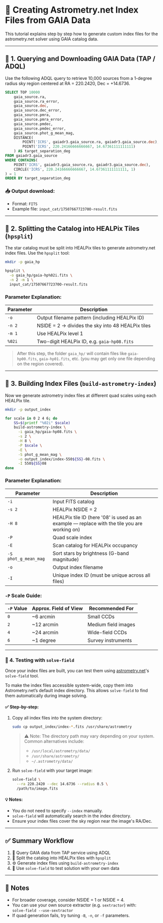 # 🌌 Creating Astrometry.net Index Files from GAIA Data  

This tutorial explains step by step how to generate custom index files for the astrometry.net solver using GAIA catalog data.

---

## 🔹 1. Querying and Downloading GAIA Data (TAP / ADQL)

Use the following ADQL query to retrieve 10,000 sources from a 1-degree radius sky region centered at RA = 220.2420, Dec = +14.6736.

```sql
SELECT TOP 10000 
    gaia_source.ra,
    gaia_source.ra_error,
    gaia_source.dec,
    gaia_source.dec_error,
    gaia_source.pmra,
    gaia_source.pmra_error,
    gaia_source.pmdec,
    gaia_source.pmdec_error,
    gaia_source.phot_g_mean_mag,
    DISTANCE(
        POINT('ICRS', gaiadr3.gaia_source.ra, gaiadr3.gaia_source.dec),
        POINT('ICRS', 220.24166666666667, 14.67361111111111)
    ) AS target_separation_deg
FROM gaiadr3.gaia_source
WHERE CONTAINS(
    POINT('ICRS', gaiadr3.gaia_source.ra, gaiadr3.gaia_source.dec),
    CIRCLE('ICRS', 220.24166666666667, 14.67361111111111, 1)
) = 1
ORDER BY target_separation_deg
```

### 📥 Output download:

- Format: `FITS`
- Example file: `input_cat/1750766772370O-result.fits`

---

## 🔹 2. Splitting the Catalog into HEALPix Tiles (`hpsplit`)

The star catalog must be split into HEALPix tiles to generate astrometry.net index files. Use the `hpsplit` tool:

```bash
mkdir -p gaia_hp

hpsplit \
  -o gaia_hp/gaia-hp%02i.fits \
  -n 2 -m 1 \
  input_cat/1750766772370O-result.fits
```

### Parameter Explanation:

| Parameter | Description |
|-----------|-------------|
| `-o`      | Output filename pattern (including HEALPix ID) |
| `-n 2`    | NSIDE = 2 → divides the sky into 48 HEALPix tiles |
| `-m 1`    | Use HEALPix level 1 |
| `%02i`    | Two-digit HEALPix ID, e.g. `gaia-hp08.fits` |

> After this step, the folder `gaia_hp/` will contain files like `gaia-hp00.fits`, `gaia-hp01.fits`, etc. (you may get only one file depending on the region covered).

---

## 🔹 3. Building Index Files (`build-astrometry-index`)

Now we generate astrometry index files at different quad scales using each HEALPix tile.

```bash
mkdir -p output_index

for scale in 0 2 4 6; do
    SS=$(printf "%02i" $scale)
    build-astrometry-index \
      -i gaia_hp/gaia-hp08.fits \
      -s 2 \
      -H 8 \
      -P $scale \
      -E \
      -S phot_g_mean_mag \
      -o output_index/index-550${SS}-08.fits \
      -I 550${SS}08
done
```

### Parameter Explanation:

| Parameter           | Description |
|---------------------|-------------|
| `-i`                | Input FITS catalog |
| `-s 2`              | HEALPix NSIDE = 2 |
| `-H 8`              | HEALPix tile ID (here '08' is used as an example — replace with the tile you are working on) |
| `-P`                | Quad scale index |
| `-E`                | Scan catalog for HEALPix occupancy |
| `-S phot_g_mean_mag` | Sort stars by brightness (G-band magnitude) |
| `-o`                | Output index filename |
| `-I`                | Unique index ID (must be unique across all files) |

### `-P` Scale Guide:

| `-P` Value | Approx. Field of View | Recommended For          |
|------------|------------------------|---------------------------|
| `0`        | ~6 arcmin              | Small CCDs                |
| `2`        | ~12 arcmin             | Medium field images       |
| `4`        | ~24 arcmin             | Wide-field CCDs           |
| `6`        | ~1 degree              | Survey instruments        |

---
### 🔹 4. Testing with `solve-field`

Once your index files are built, you can test them using [astrometry.net](http://astrometry.net)'s `solve-field` tool.

To make the index files accessible system-wide, copy them into Astrometry.net’s default index directory. This allows `solve-field` to find them automatically during image solving.

#### ✅ Step-by-step:

1. Copy all index files into the system directory:
   ```bash
   sudo cp output_index/index-*.fits /usr/share/astrometry
   ```

   > ⚠️ Note: The directory path may vary depending on your system. Common alternatives include:
   >
   > - `/usr/local/astrometry/data/`
   > - `/usr/share/astrometry/`
   > - `~/.astrometry/data/`

2. Run `solve-field` with your target image:
   ```bash
   solve-field \
     --ra 220.2420 --dec 14.6736 --radius 0.5 \
     /path/to/image.fits
   ```

#### 💡 Notes:

- You do not need to specify `--index` manually.
- `solve-field` will automatically search in the index directory.
- Ensure your index files cover the sky region near the image's RA/Dec.

---

## ✅ Summary Workflow

1. 📡 Query GAIA data from TAP service using ADQL  
2. 🧩 Split the catalog into HEALPix tiles with `hpsplit`  
3. ⚙️ Generate index files using `build-astrometry-index`  
4. 🔭 Use `solve-field` to test solution with your own data

---

## 📌 Notes

- For broader coverage, consider NSIDE = 1 or NSIDE = 4.  
- You can use your own source extractor (e.g. `sextractor`) with:  
  `solve-field --use-sextractor`  
- If quad generation fails, try tuning `-B`, `-n`, or `-f` parameters.
